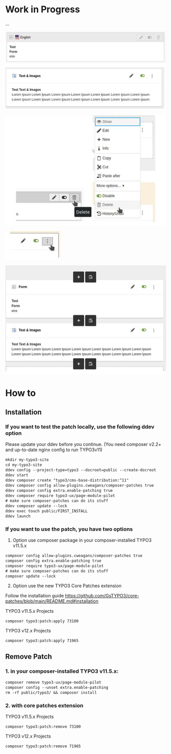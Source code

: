 # Work in Progress

...

![content boxes](Documentation/Images/content-boxes.JPG)

![delete action](Documentation/Images/delete-action.JPG)

![more button](Documentation/Images/more-button.JPG)

![new boxes](Documentation/Images/new-buttons.JPG)

# How to

## Installation

### If you want to test the patch locally, use the following ddev option

Please update your ddev before you continue. (You need composer v2.2+ and up-to-date nginx config to run TYPO3v11)

```shell
mkdir my-typo3-site
cd my-typo3-site
ddev config --project-type=typo3 --docroot=public --create-docroot
ddev start
ddev composer create "typo3/cms-base-distribution:^11"
ddev composer config allow-plugins.cweagans/composer-patches true
ddev composer config extra.enable-patching true
ddev composer require typo3-ux/page-module-pilot
# make sure composer-patches can do its stuff
ddev composer update --lock
ddev exec touch public/FIRST_INSTALL
ddev launch
```

### If you want to use the patch, you have two options

1. Option use composer package in your composer-installed TYPO3 v11.5.x

```shell
composer config allow-plugins.cweagans/composer-patches true
composer config extra.enable-patching true
composer require typo3-ux/page-module-pilot
# make sure composer-patches can do its stuff
composer update --lock
```

2. Option use the new TYPO3 Core Patches extension 

Follow the installation guide https://github.com/GsTYPO3/core-patches/blob/main/README.md#installation

TYPO3 v11.5.x Projects
```shell
composer typo3:patch:apply 73100
```
TYPO3 v12.x Projects
```shell
composer typo3:patch:apply 71965
```

## Remove Patch

### 1. in your composer-installed TYPO3 v11.5.x:

```shell
composer remove typo3-ux/page-module-pilot
composer config --unset extra.enable-patching
rm -rf public/typo3/ && composer install
```

### 2. with core patches extension

TYPO3 v11.5.x Projects
```shell
composer typo3:patch:remove 73100
```
TYPO3 v12.x Projects
```shell
composer typo3:patch:remove 71965
```
